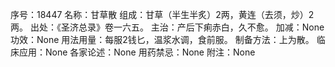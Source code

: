 序号：18447
名称：甘草散
组成：甘草（半生半炙）2两，黄连（去须，炒）2两。
出处：《圣济总录》卷一六五。
主治：产后下痢赤白，久不愈。
加减：None
功效：None
用法用量：每服2钱匕，温浆水调，食前服。
制备方法：上为散。
临床应用：None
各家论述：None
用药禁忌：None
附注：None
